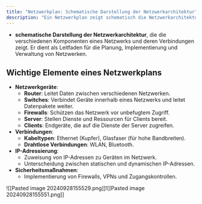 ```yaml
---
title: "Netzwerkplan: Schematische Darstellung der Netzwerkarchitektur"
description: "Ein Netzwerkplan zeigt schematisch die Netzwerkarchitektur mit Komponenten wie Router, Switches und Verbindungen. Er dient als Leitfaden für Planung, Implementierung und Verwaltung, einschließlich IP-Adressierung und Sicherheitsmaßnahmen."
---
```


- **schematische Darstellung der Netzwerkarchitektur**, die die verschiedenen Komponenten eines Netzwerks und deren Verbindungen zeigt. Er dient als Leitfaden für die Planung, Implementierung und Verwaltung von Netzwerken.

## Wichtige Elemente eines Netzwerkplans
- **Netzwerkgeräte**:
	- **Router**: Leitet Daten zwischen verschiedenen Netzwerken.
	- **Switches**: Verbindet Geräte innerhalb eines Netzwerks und leitet Datenpakete weiter.
	- **Firewalls**: Schützen das Netzwerk vor unbefugtem Zugriff.
	- **Server**: Stellen Dienste und Ressourcen für Clients bereit.
	- **Clients**: Endgeräte, die auf die Dienste der Server zugreifen.
- **Verbindungen**:
	- **Kabeltypen**: Ethernet (Kupfer), Glasfaser (für hohe Bandbreiten).
	- **Drahtlose Verbindungen**: WLAN, Bluetooth.
- **IP-Adressierung**:
	- Zuweisung von IP-Adressen zu Geräten im Netzwerk.
	- Unterscheidung zwischen statischen und dynamischen IP-Adressen.
- **Sicherheitsmaßnahmen**:
	- Implementierung von Firewalls, VPNs und Zugangskontrollen.

![[Pasted image 20240928155529.png]]![[Pasted image 20240928155551.png]]